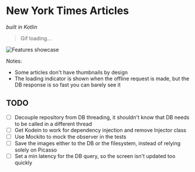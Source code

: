 # New York Times Articles

_built in Kotlin_

> Gif loading...

![Features showcase](https://thumbs.gfycat.com/DimwittedWholeAmphibian-size_restricted.gif)

Notes:
- Some articles don't have thumbnails by design
- The loading indicator is shown when the offline request is made, but the DB response is so fast you can barely see it

## TODO
- [ ] Decouple repository from DB threading, it shouldn't know that DB needs to be called in a different thread
- [ ] Get Kodein to work for dependency injection and remove Injector class
- [ ] Use Mockito to mock the observer in the tests
- [ ] Save the images either to the DB or the filesystem, instead of relying solely on Picasso
- [ ] Set a min latency for the DB query, so the screen isn't updated too quickly
